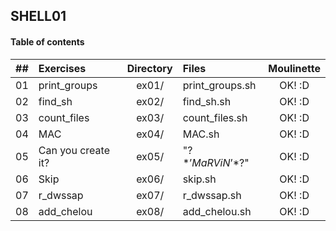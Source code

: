## SHELL01

#### Table of contents

|  ##  |			Exercises				|	Directory	|	Files			|	Moulinette	|
|:----:|:-----------------------------------|:-------------:|:------------------|:-------------:|
|  01  |print_groups								|	ex01/		|print_groups.sh			| OK! :D |
|  02  |find_sh							|	ex02/		|find_sh.sh		| OK! :D |
|  03  |count_files									|	ex03/		|count_files.sh				| OK! :D |
|  04  |MAC					|	ex04/		|MAC.sh	| OK! :D |
|  05  |Can you create it?								|	ex05/		|"\?$*’MaRViN’*$?\"			| OK! :D |
|  06  |Skip							|	ex06/		|skip.sh		| OK! :D |
|  07  |r_dwssap									|	ex07/		|r_dwssap.sh				| OK! :D |
|  08  |add_chelou							|	ex08/		|add_chelou.sh		| OK! :D |

